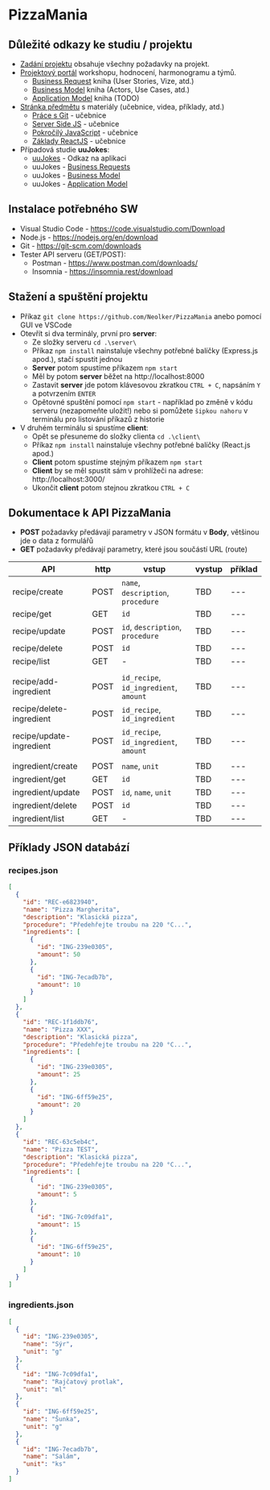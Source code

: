 # PizzaMania
## Důležité odkazy ke studiu / projektu
- [Zadání projektu](https://uuapp.plus4u.net/uu-dockit-maing02/4e68298f1658473e9bf5692272883290/document?documentId=63e66c5ad42df5003627e3d6) obsahuje všechny požadavky na projekt.
- [Projektový portál](https://uuapp.plus4u.net/uu-dockit-maing02/4e68298f1658473e9bf5692272883290/document?documentId=63e670ee46a3400036cf3231) workshopu, hodnocení, harmonogramu a týmů.
  - [Business Request](https://uuapp.plus4u.net/uu-bookkit-maing01/a994a2a988ee43d6ae7dcabf0d5b9f43/book/page?code=userStories) kniha (User Stories, Vize, atd.)
  - [Business Model](https://uuapp.plus4u.net/uu-bookkit-maing01/6a1fdf0c62714fd6ac143a8844f7495f/book/page?code=home) kniha (Actors, Use Cases, atd.)
  - [Application Model](https://uuapp.plus4u.net/uu-bookkit-maing01/d1b6a9636f904eca90ce86bb5258495d/book/page?code=home) kniha (TODO)
- [Stránka předmětu](https://unicornuniversity.net/cs/cloud-application-architecture) s materiály (učebnice, videa, příklady, atd.)
  - [Práce s Git](https://uuapp.plus4u.net/uu-bookkit-maing01/92f4b54768304fd8a1088fadab560d53/book/page?code=welcome) - učebnice
  - [Server Side JS](https://uuapp.plus4u.net/uu-bookkit-maing01/37bcb632a07543e58625add6221ffafd/book/page?code=home) - učebnice
  - [Pokročilý JavaScript](https://uuapp.plus4u.net/uu-bookkit-maing01/36a8aef298b44a5bb1f1be2389146e9b/book/page?code=home) - učebnice
  - [Základy ReactJS](https://uuapp.plus4u.net/uu-bookkit-maing01/861481b4b8974cda8569b998eefad53c/book/page?code=home) - učebnice
- Případová studie **uuJokes**:
  - [uuJokes](https://uuapp.plus4u.net/uu-jokes-maing01/4ef6a7b01b5942ecbfb925b249af987f/jokes) - Odkaz na aplikaci
  - uuJokes - [Business Requests](https://uuapp.plus4u.net/uu-bookkit-maing01/a04c8463649b425fb8b46076c0c5e5d0/book/page?code=home)
  - uuJokes - [Business Model](https://uuapp.plus4u.net/uu-bookkit-maing01/a129e74e3bcc4fe4a4a95f5e4bb494ed/book/page?code=home)
  - uuJokes - [Application Model](https://uuapp.plus4u.net/uu-bookkit-maing01/71f8d7b5cfdc4336b0abfe47b3cb237b/book/page?code=home)

## Instalace potřebného SW
- Visual Studio Code - https://code.visualstudio.com/Download
- Node.js - https://nodejs.org/en/download
- Git - https://git-scm.com/downloads
- Tester API serveru (GET/POST):
  - Postman - https://www.postman.com/downloads/
  - Insomnia - https://insomnia.rest/download

## Stažení a spuštění projektu
- Příkaz `git clone https://github.com/Neolker/PizzaMania` anebo pomocí GUI ve VSCode
- Otevřít si dva terminály, první pro **server**:
  - Ze složky serveru `cd .\server\`
  - Příkaz `npm install` nainstaluje všechny potřebné balíčky (Express.js apod.), stačí spustit jednou
  - **Server** potom spustíme příkazem `npm start`
  - Měl by potom **server** běžet na http://localhost:8000
  - Zastavit **server** jde potom klávesovou zkratkou `CTRL + C`, napsáním `Y` a potvrzením `ENTER`
  - Opětovné spuštění pomocí `npm start` - například po změně v kódu serveru (nezapomeňte uložit!) nebo si pomůžete `šipkou nahoru` v terminálu pro listování příkazů z historie
- V druhém terminálu si spustíme **client**:
  - Opět se přesuneme do složky clienta  `cd .\client\`
  - Příkaz `npm install` nainstaluje všechny potřebné balíčky (React.js apod.)
  - **Client** potom spustíme stejným příkazem `npm start`
  - **Client** by se měl spustit sám v prohlížeči na adrese: http://localhost:3000/
  - Ukončit **client** potom stejnou zkratkou `CTRL + C`

## Dokumentace k API PizzaMania

- **POST** požadavky předávají parametry v JSON formátu v **Body**, většinou jde o data z formulářů
- **GET** požadavky předávají parametry, které jsou součástí URL (route)

| API               | http | vstup                                                           | vystup | příklad |
| ----------------- | ---- | --------------------------------------------------------------- | ------ | ------- |
| recipe/create     | POST | `name`, `description`, `procedure`                              | TBD    | ---     |
| recipe/get        | GET  | `id`                                                            | TBD    | ---     |
| recipe/update     | POST | `id`, `description`, `procedure`                                | TBD    | ---     |
| recipe/delete     | POST | `id`                                                            | TBD    | ---     |
| recipe/list       | GET  | -                                                               | TBD    | ---     |
|                   |      |                                                                 |        |         |
| recipe/add-ingredient | POST | `id_recipe`, `id_ingredient`, `amount`                      | TBD    | ---     |
| recipe/delete-ingredient | POST | `id_recipe`, `id_ingredient`                             | TBD    | ---     |
| recipe/update-ingredient | POST | `id_recipe`, `id_ingredient`, `amount`                   | TBD    | ---     |
|                   |      |                                                                 |        |         |
| ingredient/create | POST | `name`, `unit`                                                  | TBD    | ---     |
| ingredient/get    | GET  | `id`                                                            | TBD    | ---     |
| ingredient/update | POST | `id`, `name`, `unit`                                            | TBD    | ---     |
| ingredient/delete | POST | `id`                                                            | TBD    | ---     |
| ingredient/list   | GET  | -                                                               | TBD    | ---     |

## Příklady JSON databází
### recipes.json

```JSON
[
  {
    "id": "REC-e6823940",
    "name": "Pizza Margherita",
    "description": "Klasická pizza",
    "procedure": "Předehřejte troubu na 220 °C...",
    "ingredients": [
      {
        "id": "ING-239e0305",
        "amount": 50
      },
      {
        "id": "ING-7ecadb7b",
        "amount": 10
      }
    ]
  },
  {
    "id": "REC-1f1ddb76",
    "name": "Pizza XXX",
    "description": "Klasická pizza",
    "procedure": "Předehřejte troubu na 220 °C...",
    "ingredients": [
      {
        "id": "ING-239e0305",
        "amount": 25
      },
      {
        "id": "ING-6ff59e25",
        "amount": 20
      }
    ]
  },
  {
    "id": "REC-63c5eb4c",
    "name": "Pizza TEST",
    "description": "Klasická pizza",
    "procedure": "Předehřejte troubu na 220 °C...",
    "ingredients": [
      {
        "id": "ING-239e0305",
        "amount": 5
      },
      {
        "id": "ING-7c09dfa1",
        "amount": 15
      },
      {
        "id": "ING-6ff59e25",
        "amount": 10
      }
    ]
  }
]
```

### ingredients.json

```JSON
[
  {
    "id": "ING-239e0305",
    "name": "Sýr",
    "unit": "g"
  },
  {
    "id": "ING-7c09dfa1",
    "name": "Rajčatový protlak",
    "unit": "ml"
  },
  {
    "id": "ING-6ff59e25",
    "name": "Šunka",
    "unit": "g"
  },
  {
    "id": "ING-7ecadb7b",
    "name": "Salám",
    "unit": "ks"
  }
]
```
